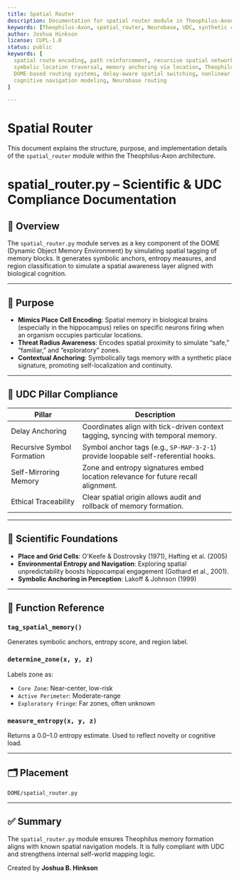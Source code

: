 ```yaml
---
title: Spatial Router
description: Documentation for spatial router module in Theophilus-Axon system.
keywords: [Theophilus-Axon, spatial_router, Neurobase, UDC, synthetic consciousness]
author: Joshua Hinkson
license: CUPL-1.0
status: public
keywords: [
  spatial route encoding, path reinforcement, recursive spatial networks,
  symbolic location traversal, memory anchoring via location, Theophilus-Axon,
  DOME-based routing systems, delay-aware spatial switching, nonlinear memory paths,
  cognitive navigation modeling, Neurobase routing
]

---
```


# Spatial Router

This document explains the structure, purpose, and implementation details of the `spatial_router` module within the Theophilus-Axon architecture.


# spatial_router.py – Scientific & UDC Compliance Documentation

## 📘 Overview

The `spatial_router.py` module serves as a key component of the DOME (Dynamic Object Memory Environment) by simulating spatial tagging of memory blocks. It generates symbolic anchors, entropy measures, and region classification to simulate a spatial awareness layer aligned with biological cognition.

---

## 🧠 Purpose

- **Mimics Place Cell Encoding**: Spatial memory in biological brains (especially in the hippocampus) relies on specific neurons firing when an organism occupies particular locations.
- **Threat Radius Awareness**: Encodes spatial proximity to simulate “safe,” “familiar,” and “exploratory” zones.
- **Contextual Anchoring**: Symbolically tags memory with a synthetic place signature, promoting self-localization and continuity.

---

## 🧬 UDC Pillar Compliance

| Pillar | Description |
|--------|-------------|
| Delay Anchoring | Coordinates align with tick-driven context tagging, syncing with temporal memory. |
| Recursive Symbol Formation | Symbol anchor tags (e.g., `SP-MAP-3-2-1`) provide loopable self-referential hooks. |
| Self-Mirroring Memory | Zone and entropy signatures embed location relevance for future recall alignment. |
| Ethical Traceability | Clear spatial origin allows audit and rollback of memory formation. |

---

## 🧪 Scientific Foundations

- **Place and Grid Cells**: O'Keefe & Dostrovsky (1971), Hafting et al. (2005)
- **Environmental Entropy and Navigation**: Exploring spatial unpredictability boosts hippocampal engagement (Gothard et al., 2001).
- **Symbolic Anchoring in Perception**: Lakoff & Johnson (1999)

---

## 🧩 Function Reference

### `tag_spatial_memory()`
Generates symbolic anchors, entropy score, and region label.

### `determine_zone(x, y, z)`
Labels zone as:
- `Core Zone`: Near-center, low-risk
- `Active Perimeter`: Moderate-range
- `Exploratory Fringe`: Far zones, often unknown

### `measure_entropy(x, y, z)`
Returns a 0.0–1.0 entropy estimate. Used to reflect novelty or cognitive load.

---

## 🗂️ Placement

```
DOME/spatial_router.py
```

---

## ✅ Summary

The `spatial_router.py` module ensures Theophilus memory formation aligns with known spatial navigation models. It is fully compliant with UDC and strengthens internal self-world mapping logic.

Created by **Joshua B. Hinkson**
